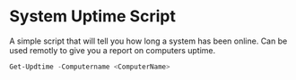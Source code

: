 # System Uptime Script
A simple script that will tell you how long a system has been online. Can be used remotly to give you a report on computers uptime.

```powershell
Get-Updtime -Computername <ComputerName>
```